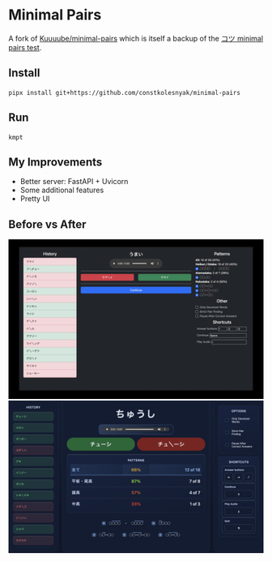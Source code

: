 # Minimal Pairs

A fork of [Kuuuube/minimal-pairs](https://github.com/Kuuuube/minimal-pairs)
which is itself a backup of the [コツ minimal pairs test](https://kotu.io/tests/pitchAccent/perception/minimalPairs).

## Install

    pipx install git+https://github.com/constkolesnyak/minimal-pairs

## Run

    kmpt

## My Improvements

- Better server: FastAPI + Uvicorn
- Some additional features
- Pretty UI

## Before vs After

![](misc/before.png)
![](misc/after.png)
